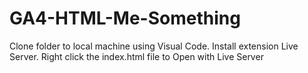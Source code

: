# GA4-HTML-Me-Something
Clone folder to local machine using Visual Code. 
Install extension Live Server. 
Right click the index.html file to Open with Live Server